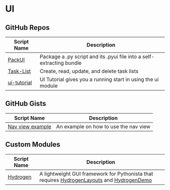 # UI

GitHub Repos
------------

| Script Name        | Description   | 
| -------------      | ------------- |
| [PackUI]           | Package a .py script and its .pyui file into a self-extracting bundle |
| [Task-List][]      | Create, read, update, and delete task lists |
| [ui-tutorial]      | UI Tutorial gives you a running start in using the ui module |

GitHub Gists
------------
| Script Name        | Description   | 
| -------------      | ------------- | 
| [Nav view example][]     | An example on how to use the nav view |


Custom Modules
------------

| Script Name        | Description   | 
| -------------      | ------------- | 
| [Hydrogen][]      | A lightweight GUI framework for Pythonista that requires [HydrogenLayouts][] and [HydrogenDemo][]|


[PackUI]: https://github.com/dgelessus/pythonista-scripts/blob/master/PackUI.py
[Task-List]: https://github.com/robinsiebler/Task-List
[ui-tutorial]: https://github.com/humberry/ui-tutorial
[Nav view example]: https://gist.github.com/tjferry14/9ea8bfc0c8d089cdb530
[Hydrogen]: https://gist.github.com/BashedCrab/5924965
[HydrogenLayouts]: https://gist.github.com/BashedCrab/6103019
[HydrogenDemo]: https://gist.github.com/BashedCrab/5953776
